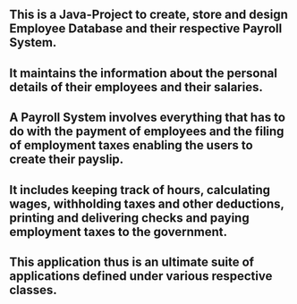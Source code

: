 ## This is a Java-Project to create, store and design Employee Database and their respective Payroll System.
## It maintains the information about the personal details of their employees and their salaries.
## A Payroll System involves everything that has to do with the payment of employees and the filing of employment taxes enabling the users to create their payslip. 
## It includes keeping track of hours, calculating wages, withholding taxes and other deductions, printing and delivering checks and paying employment taxes to the government.
## This application thus is an ultimate suite of applications defined under various respective classes.
